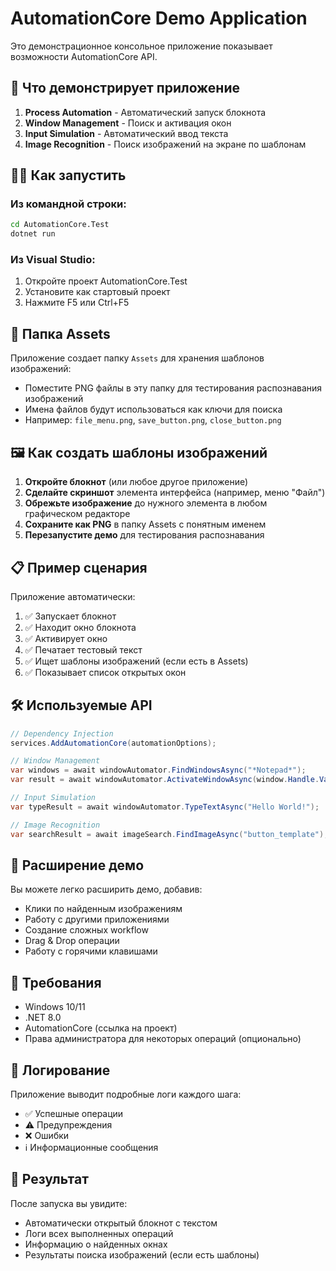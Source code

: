 # AutomationCore Demo Application

Это демонстрационное консольное приложение показывает возможности AutomationCore API.

## 🚀 Что демонстрирует приложение

1. **Process Automation** - Автоматический запуск блокнота
2. **Window Management** - Поиск и активация окон
3. **Input Simulation** - Автоматический ввод текста
4. **Image Recognition** - Поиск изображений на экране по шаблонам

## 🏃‍♂️ Как запустить

### Из командной строки:
```bash
cd AutomationCore.Test
dotnet run
```

### Из Visual Studio:
1. Откройте проект AutomationCore.Test
2. Установите как стартовый проект
3. Нажмите F5 или Ctrl+F5

## 📁 Папка Assets

Приложение создает папку `Assets` для хранения шаблонов изображений:
- Поместите PNG файлы в эту папку для тестирования распознавания изображений
- Имена файлов будут использоваться как ключи для поиска
- Например: `file_menu.png`, `save_button.png`, `close_button.png`

## 🖼️ Как создать шаблоны изображений

1. **Откройте блокнот** (или любое другое приложение)
2. **Сделайте скриншот** элемента интерфейса (например, меню "Файл")
3. **Обрежьте изображение** до нужного элемента в любом графическом редакторе
4. **Сохраните как PNG** в папку Assets с понятным именем
5. **Перезапустите демо** для тестирования распознавания

## 📋 Пример сценария

Приложение автоматически:
1. ✅ Запускает блокнот
2. ✅ Находит окно блокнота
3. ✅ Активирует окно
4. ✅ Печатает тестовый текст
5. ✅ Ищет шаблоны изображений (если есть в Assets)
6. ✅ Показывает список открытых окон

## 🛠️ Используемые API

```csharp
// Dependency Injection
services.AddAutomationCore(automationOptions);

// Window Management
var windows = await windowAutomator.FindWindowsAsync("*Notepad*");
var result = await windowAutomator.ActivateWindowAsync(window.Handle.Value);

// Input Simulation
var typeResult = await windowAutomator.TypeTextAsync("Hello World!");

// Image Recognition
var searchResult = await imageSearch.FindImageAsync("button_template");
```

## 🎯 Расширение демо

Вы можете легко расширить демо, добавив:
- Клики по найденным изображениям
- Работу с другими приложениями
- Создание сложных workflow
- Drag & Drop операции
- Работу с горячими клавишами

## 🔧 Требования

- Windows 10/11
- .NET 8.0
- AutomationCore (ссылка на проект)
- Права администратора для некоторых операций (опционально)

## 📝 Логирование

Приложение выводит подробные логи каждого шага:
- ✅ Успешные операции
- ⚠️ Предупреждения
- ❌ Ошибки
- ℹ️ Информационные сообщения

## 🎉 Результат

После запуска вы увидите:
- Автоматически открытый блокнот с текстом
- Логи всех выполненных операций
- Информацию о найденных окнах
- Результаты поиска изображений (если есть шаблоны)